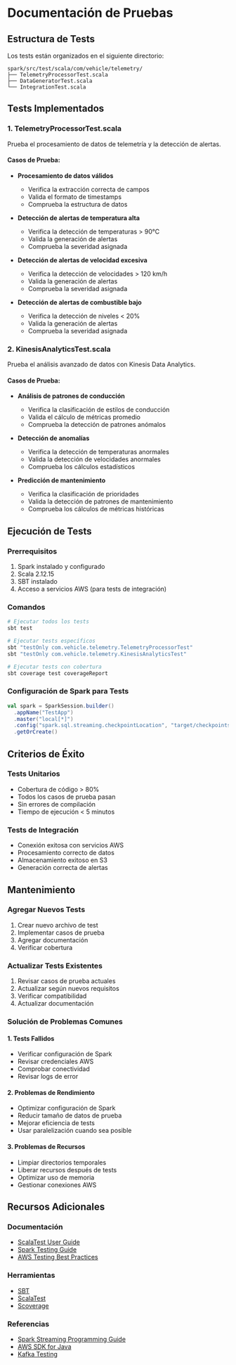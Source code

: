 # Documentación de Pruebas

## Estructura de Tests

Los tests están organizados en el siguiente directorio:
```
spark/src/test/scala/com/vehicle/telemetry/
├── TelemetryProcessorTest.scala
├── DataGeneratorTest.scala
└── IntegrationTest.scala
```

## Tests Implementados

### 1. TelemetryProcessorTest.scala
Prueba el procesamiento de datos de telemetría y la detección de alertas.

#### Casos de Prueba:
- **Procesamiento de datos válidos**
  - Verifica la extracción correcta de campos
  - Valida el formato de timestamps
  - Comprueba la estructura de datos

- **Detección de alertas de temperatura alta**
  - Verifica la detección de temperaturas > 90°C
  - Valida la generación de alertas
  - Comprueba la severidad asignada

- **Detección de alertas de velocidad excesiva**
  - Verifica la detección de velocidades > 120 km/h
  - Valida la generación de alertas
  - Comprueba la severidad asignada

- **Detección de alertas de combustible bajo**
  - Verifica la detección de niveles < 20%
  - Valida la generación de alertas
  - Comprueba la severidad asignada

### 2. KinesisAnalyticsTest.scala
Prueba el análisis avanzado de datos con Kinesis Data Analytics.

#### Casos de Prueba:
- **Análisis de patrones de conducción**
  - Verifica la clasificación de estilos de conducción
  - Valida el cálculo de métricas promedio
  - Comprueba la detección de patrones anómalos

- **Detección de anomalías**
  - Verifica la detección de temperaturas anormales
  - Valida la detección de velocidades anormales
  - Comprueba los cálculos estadísticos

- **Predicción de mantenimiento**
  - Verifica la clasificación de prioridades
  - Valida la detección de patrones de mantenimiento
  - Comprueba los cálculos de métricas históricas

## Ejecución de Tests

### Prerrequisitos
1. Spark instalado y configurado
2. Scala 2.12.15
3. SBT instalado
4. Acceso a servicios AWS (para tests de integración)

### Comandos
```bash
# Ejecutar todos los tests
sbt test

# Ejecutar tests específicos
sbt "testOnly com.vehicle.telemetry.TelemetryProcessorTest"
sbt "testOnly com.vehicle.telemetry.KinesisAnalyticsTest"

# Ejecutar tests con cobertura
sbt coverage test coverageReport
```

### Configuración de Spark para Tests
```scala
val spark = SparkSession.builder()
  .appName("TestApp")
  .master("local[*]")
  .config("spark.sql.streaming.checkpointLocation", "target/checkpoints")
  .getOrCreate()
```

## Criterios de Éxito

### Tests Unitarios
- Cobertura de código > 80%
- Todos los casos de prueba pasan
- Sin errores de compilación
- Tiempo de ejecución < 5 minutos

### Tests de Integración
- Conexión exitosa con servicios AWS
- Procesamiento correcto de datos
- Almacenamiento exitoso en S3
- Generación correcta de alertas

## Mantenimiento

### Agregar Nuevos Tests
1. Crear nuevo archivo de test
2. Implementar casos de prueba
3. Agregar documentación
4. Verificar cobertura

### Actualizar Tests Existentes
1. Revisar casos de prueba actuales
2. Actualizar según nuevos requisitos
3. Verificar compatibilidad
4. Actualizar documentación

### Solución de Problemas Comunes

#### 1. Tests Fallidos
- Verificar configuración de Spark
- Revisar credenciales AWS
- Comprobar conectividad
- Revisar logs de error

#### 2. Problemas de Rendimiento
- Optimizar configuración de Spark
- Reducir tamaño de datos de prueba
- Mejorar eficiencia de tests
- Usar paralelización cuando sea posible

#### 3. Problemas de Recursos
- Limpiar directorios temporales
- Liberar recursos después de tests
- Optimizar uso de memoria
- Gestionar conexiones AWS

## Recursos Adicionales

### Documentación
- [ScalaTest User Guide](http://www.scalatest.org/user_guide)
- [Spark Testing Guide](https://spark.apache.org/docs/latest/testing.html)
- [AWS Testing Best Practices](https://aws.amazon.com/blogs/developer/testing-aws-sdk-for-java/)

### Herramientas
- [SBT](https://www.scala-sbt.org/)
- [ScalaTest](http://www.scalatest.org/)
- [Scoverage](https://github.com/scoverage/sbt-scoverage)

### Referencias
- [Spark Streaming Programming Guide](https://spark.apache.org/docs/latest/streaming-programming-guide.html)
- [AWS SDK for Java](https://aws.amazon.com/sdk-for-java/)
- [Kafka Testing](https://kafka.apache.org/documentation/#testing) 